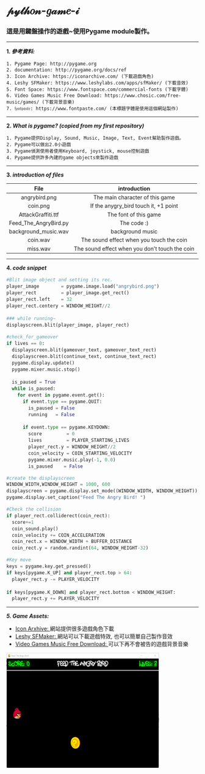 # 𝓅𝓎𝓉𝒽𝑜𝓃-𝑔𝒶𝓂𝑒-𝒾
### 這是用鍵盤操作的遊戲~使用Pygame module製作。

 ------

**1. _參考資料:_** <br>
  
    1. Pygame Page: http://pygame.org
    2. documentation: http://pygame.org/docs/ref
    3. Icon Archive: https://iconarchive.com/ (下載遊戲角色)
    4. Leshy SFMaker: https://www.leshylabs.com/apps/sfMaker/ (下載音效)
    5. Font Space: https://www.fontspace.com/commercial-fonts (下載字體)
    6. Video Games Music Free Download: https://www.chosic.com/free-music/games/ (下載背景音樂)
    7. 𝔣𝔬𝔫𝔱𝔭𝔞𝔰𝔱𝔢: https://www.fontpaste.com/ (本標題字體是使用這個網站製作)
 ------
 
 **2. _What is pygame? (copied from my first repository)_**
 
    1. Pygame提供Display, Sound, Music, Image, Text, Event幫助製作遊戲。
    2. Pygame可以做出2.0小遊戲
    3. Pygame偵測使用者使用Keyboard, joystick, mouse控制遊戲
    4. Pygame提供許多內建的game objects來製作遊戲
 ------
 
 **3. _introduction of files_**
 
| File | introduction |
|:-----:|:----------:|
| angrybird.png | The main character of this game |
| coin.png | If the anygry_bird touch it, +1 point |
| AttackGraffiti.ttf | The font of this game |
| Feed_The_AngryBird.py | The code :) |
| background_music.wav | background music |
| coin.wav | The sound effect when you touch the coin |
| miss.wav | The sound effect when you don't touch the coin |


 ------
 
 **4. _code snippet_**

```Python
#Blit image object and setting its rec.
player_image        = pygame.image.load("angrybird.png")
player_rect         = player_image.get_rect()
player_rect.left    = 32
player_rect.centery = WINDOW_HEIGHT//2

### while running~
displayscreen.blit(player_image, player_rect)
```

```Python
#check_for_gameover
if lives == 0:
  displayscreen.blit(gameover_text, gameover_text_rect)
  displayscreen.blit(continue_text, continue_text_rect)
  pygame.display.update()
  pygame.mixer.music.stop()
        
  is_paused = True
  while is_paused:
    for event in pygame.event.get():
      if event.type == pygame.QUIT:
        is_paused = False
        running   = False
                    
      if event.type == pygame.KEYDOWN:
        score         = 0
        lives         = PLAYER_STARTING_LIVES
        player_rect.y = WINDOW_HEIGHT//2
        coin_velocity = COIN_STARTING_VELOCITY
        pygame.mixer.music.play(-1, 0.0)
        is_paused    = False
```
```Python
#create the displayscreen
WINDOW_WIDTH,WINDOW_HEIGHT = 1000, 600
displayscreen = pygame.display.set_mode((WINDOW_WIDTH, WINDOW_HEIGHT))
pygame.display.set_caption("Feed The Angry Bird! ")

```
```Python
#Check the collision
if player_rect.colliderect(coin_rect):
  score+=1
  coin_sound.play()
  coin_velocity += COIN_ACCELERATION
  coin_rect.x = WINDOW_WIDTH + BUFFER_DISTANCE
  coin_rect.y = random.randint(64, WINDOW_HEIGHT-32)
```
```Python
#Key move
keys = pygame.key.get_pressed()
if keys[pygame.K_UP] and player_rect.top > 64:
  player_rect.y -= PLAYER_VELOCITY

if keys[pygame.K_DOWN] and player_rect.bottom < WINDOW_HEIGHT:
  player_rect.y += PLAYER_VELOCITY
```


 -----
 
**_5. Game Assets:_**
  
  * [Icon Arxhive: ](https://iconarchive.com/) 網站提供很多遊戲角色下載
  * [Leshy SFMaker: ](https://www.leshylabs.com/apps/sfMaker/) 網站可以下載遊戲特效, 也可以簡單自己製作音效
  * [Video Games Music Free Download: ](https://www.chosic.com/free-music/games/) 可以下再不會被告的遊戲背景音樂
  
<img src="https://raw.githubusercontent.com/Mysimplepanda/Python-Game-I/main/fts_p.png" width="400" height="300" alt="2.py程式截圖"><br> 
